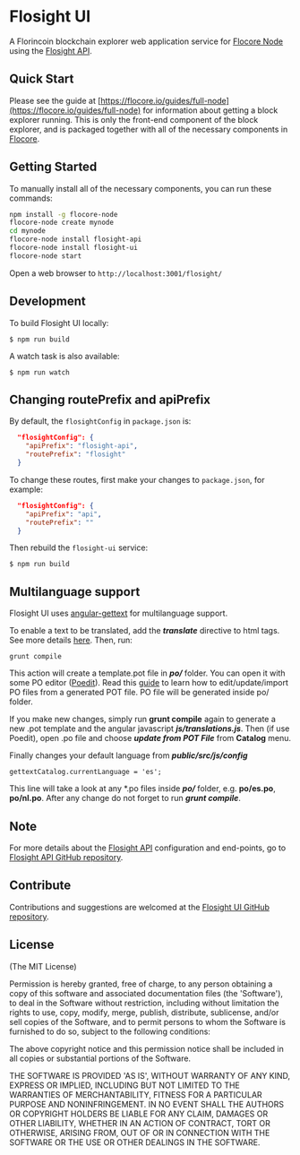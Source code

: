# Flosight UI

A Florincoin blockchain explorer web application service for [Flocore Node](https://github.com/bitpay/flocore-node) using the [Flosight API](https://github.com/bitpay/flosight-api).

## Quick Start

Please see the guide at [https://flocore.io/guides/full-node](https://flocore.io/guides/full-node) for information about getting a block explorer running. This is only the front-end component of the block explorer, and is packaged together with all of the necessary components in [Flocore](https://github.com/bitpay/flocore).

## Getting Started

To manually install all of the necessary components, you can run these commands:

```bash
npm install -g flocore-node
flocore-node create mynode
cd mynode
flocore-node install flosight-api
flocore-node install flosight-ui
flocore-node start
```

Open a web browser to `http://localhost:3001/flosight/`

## Development

To build Flosight UI locally:

```
$ npm run build
```

A watch task is also available:

```
$ npm run watch
```

## Changing routePrefix and apiPrefix

By default, the `flosightConfig` in `package.json` is:

```json
  "flosightConfig": {
    "apiPrefix": "flosight-api",
    "routePrefix": "flosight"
  }
```

To change these routes, first make your changes to `package.json`, for example:

```json
  "flosightConfig": {
    "apiPrefix": "api",
    "routePrefix": ""
  }
```

Then rebuild the `flosight-ui` service:

```
$ npm run build
```

## Multilanguage support

Flosight UI uses [angular-gettext](http://angular-gettext.rocketeer.be) for multilanguage support.

To enable a text to be translated, add the ***translate*** directive to html tags. See more details [here](http://angular-gettext.rocketeer.be/dev-guide/annotate/). Then, run:

```
grunt compile
```

This action will create a template.pot file in ***po/*** folder. You can open it with some PO editor ([Poedit](http://poedit.net)). Read this [guide](http://angular-gettext.rocketeer.be/dev-guide/translate/) to learn how to edit/update/import PO files from a generated POT file. PO file will be generated inside po/ folder.

If you make new changes, simply run **grunt compile** again to generate a new .pot template and the angular javascript ***js/translations.js***. Then (if use Poedit), open .po file and choose ***update from POT File*** from **Catalog** menu.

Finally changes your default language from ***public/src/js/config***

```
gettextCatalog.currentLanguage = 'es';
```

This line will take a look at any *.po files inside ***po/*** folder, e.g.
**po/es.po**, **po/nl.po**. After any change do not forget to run ***grunt
compile***.


## Note

For more details about the [Flosight API](https://github.com/bitpay/flosight-api) configuration and end-points, go to [Flosight API GitHub repository](https://github.com/bitpay/flosight-api).

## Contribute

Contributions and suggestions are welcomed at the [Flosight UI GitHub repository](https://github.com/bitpay/flosight-ui).


## License
(The MIT License)

Permission is hereby granted, free of charge, to any person obtaining
a copy of this software and associated documentation files (the
'Software'), to deal in the Software without restriction, including
without limitation the rights to use, copy, modify, merge, publish,
distribute, sublicense, and/or sell copies of the Software, and to
permit persons to whom the Software is furnished to do so, subject to
the following conditions:

The above copyright notice and this permission notice shall be
included in all copies or substantial portions of the Software.

THE SOFTWARE IS PROVIDED 'AS IS', WITHOUT WARRANTY OF ANY KIND,
EXPRESS OR IMPLIED, INCLUDING BUT NOT LIMITED TO THE WARRANTIES OF
MERCHANTABILITY, FITNESS FOR A PARTICULAR PURPOSE AND NONINFRINGEMENT.
IN NO EVENT SHALL THE AUTHORS OR COPYRIGHT HOLDERS BE LIABLE FOR ANY
CLAIM, DAMAGES OR OTHER LIABILITY, WHETHER IN AN ACTION OF CONTRACT,
TORT OR OTHERWISE, ARISING FROM, OUT OF OR IN CONNECTION WITH THE
SOFTWARE OR THE USE OR OTHER DEALINGS IN THE SOFTWARE.
